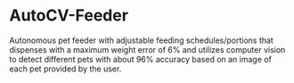 # AutoCV-Feeder
Autonomous pet feeder with adjustable feeding schedules/portions that dispenses with a maximum weight error of 6% and utilizes computer vision to detect different pets with about 96% accuracy based on an image of each pet provided by the user.

